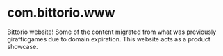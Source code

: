 # com.bittorio.www
Bittorio website! Some of the content migrated from what was previously girafficgames due to domain expiration. This website acts as a product showcase.
